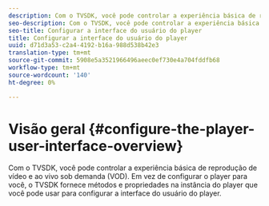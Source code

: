 ```yaml
---
description: Com o TVSDK, você pode controlar a experiência básica de reprodução de vídeo e ao vivo sob demanda (VOD). Em vez de configurar o player para você, o TVSDK fornece métodos e propriedades na instância do player que você pode usar para configurar a interface do usuário do player.
seo-description: Com o TVSDK, você pode controlar a experiência básica de reprodução de vídeo e ao vivo sob demanda (VOD). Em vez de configurar o player para você, o TVSDK fornece métodos e propriedades na instância do player que você pode usar para configurar a interface do usuário do player.
seo-title: Configurar a interface do usuário do player
title: Configurar a interface do usuário do player
uuid: d71d3a53-c2a4-4192-b16a-988d538b42e3
translation-type: tm+mt
source-git-commit: 5908e5a3521966496aeec0ef730e4a704fddfb68
workflow-type: tm+mt
source-wordcount: '140'
ht-degree: 0%

---
```



# Visão geral {#configure-the-player-user-interface-overview}

Com o TVSDK, você pode controlar a experiência básica de reprodução de vídeo e ao vivo sob demanda (VOD). Em vez de configurar o player para você, o TVSDK fornece métodos e propriedades na instância do player que você pode usar para configurar a interface do usuário do player.